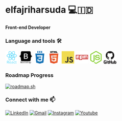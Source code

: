 # elfajriharsuda 💻🇮🇩
<strong>Front-end Developer</strong>

### Language and tools 🛠
<div>
<!--   <img src="https://github.com/devicons/devicon/blob/master/icons/java/java-original-wordmark.svg" title="Java" alt="Java" width="40" height="40"/> -->
	<a href="https://react.dev/" ><img src="https://github.com/devicons/devicon/blob/master/icons/react/react-original-wordmark.svg" title="React" alt="React" width="40" height="40"/></a>
<!--   <img src="https://github.com/devicons/devicon/blob/master/icons/spring/spring-original-wordmark.svg" title="Spring" alt="Spring" width="40" height="40"/> -->
<!--   <img src="https://github.com/devicons/devicon/blob/master/icons/materialui/materialui-original.svg" title="Material UI" alt="Material UI" width="40" height="40"/> -->
<!--   <img src="https://github.com/devicons/devicon/blob/master/icons/flutter/flutter-original.svg" title="Flutter" alt="Flutter" width="40" height="40"/> -->
<!--   <img src="https://github.com/devicons/devicon/blob/master/icons/redux/redux-original.svg" title="Redux" alt="Redux " width="40" height="40"/> -->
	<a href="https://getbootstrap.com/" ><img src="https://github.com/devicons/devicon/blob/master/icons/bootstrap/bootstrap-plain-wordmark.svg" title="bootstrap" alt="bootstrap"width="40" height="40"/></a>
	<img src="https://github.com/devicons/devicon/blob/master/icons/css3/css3-plain-wordmark.svg"  title="CSS3" alt="CSS" width="40" height="40"/>
	<img src="https://github.com/devicons/devicon/blob/master/icons/html5/html5-original-wordmark.svg" title="HTML5" alt="HTML" width="40" height="40"/>
	<a href="https://www.javascript.com/" ><img src="https://github.com/devicons/devicon/blob/master/icons/javascript/javascript-original.svg" title="JavaScript" alt="JavaScript" width="40" height="40"/></a>
<!--   <img src="https://github.com/devicons/devicon/blob/master/icons/firebase/firebase-plain-wordmark.svg" title="Firebase" alt="Firebase" width="40" height="40"/> -->
<!--   <img src="https://github.com/devicons/devicon/blob/master/icons/gatsby/gatsby-original.svg" title="Gatsby"  alt="Gatsby" width="40" height="40"/> -->
<!--   <img src="https://github.com/devicons/devicon/blob/master/icons/mysql/mysql-original-wordmark.svg" title="MySQL"  alt="MySQL" width="40" height="40"/> -->
	<a href="https://www.npmjs.com/" ><img src="https://github.com/devicons/devicon/blob/master/icons/npm/npm-original-wordmark.svg" title="npm" alt="npm" width="40" height="40"/></a>
	<a href="https://nodejs.org/" ><img src="https://github.com/devicons/devicon/blob/master/icons/nodejs/nodejs-original.svg" title="NodeJS" alt="NodeJS" width="40" height="40"/></a>
<!--   <img src="https://github.com/devicons/devicon/blob/master/icons/amazonwebservices/amazonwebservices-plain-wordmark.svg" title="AWS" alt="AWS" width="40" height="40"/> -->
	<a href="https://github.com/" ><img src="https://github.com/devicons/devicon/blob/master/icons/github/github-original-wordmark.svg" title="Git" **alt="Git" width="40" height="40"/></a>
</div>

### Roadmap Progress
<a href="https://roadmap.sh"><img src="https://api.roadmap.sh/v1-badge/wide/655db70968ca60261363e3ef?variant=dark&roadmaps=frontend%2Cjavascript%2Creact" alt="roadmap.sh"/></a>

### Connect with me 📫
[![LinkedIn](https://img.shields.io/badge/-LinkedIn-blue?style=flat-circle&logo=Linkedin&logoColor=white&link=https://www.linkedin.com/elfajriharsuda)](https://www.linkedin.com/elfajriharsuda)
[![Gmail](https://img.shields.io/badge/-Gmail-D14836?style=flat-circle&logo=Gmail&logoColor=white&link=mailto:elfajri.harsuda@gmail.com)](mailto:elfajri.harsuda@gmail.com)
[![Instagram](https://img.shields.io/badge/-Instagram-E4405F?style=flat-circle&logo=instagram&logoColor=white&link=https://www.instagram.com/elfajriharsuda)](https://www.instagram.com/elfajriharsuda)
[![Youtube](https://img.shields.io/badge/-Youtube-FF0000?style=flat-circle&logo=youtube&logoColor=white&link=https://youtube.com/channel/UCIwu4jGs4CytxqCDLyX2z4A)](https://youtube.com/channel/UCIwu4jGs4CytxqCDLyX2z4A)

<!--
Here are some ideas to get you started:

- 🔭 I’m currently working on ...
- 🌱 I’m currently learning ...
- 👯 I’m looking to collaborate on ...
- 🤔 I’m looking for help with ...
- 💬 Ask me about ...
- 📫 How to reach me: ...
- 😄 Pronouns: ...
- ⚡ Fun fact: ...
-->
